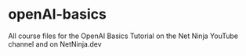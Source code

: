 # openAI-basics
All course files for the OpenAI Basics Tutorial on the Net Ninja YouTube channel and on NetNinja.dev

